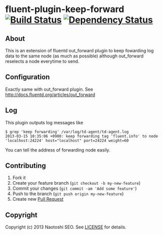 # fluent-plugin-keep-forward [![Build Status](https://secure.travis-ci.org/sonots/fluent-plugin-keep-forward.png?branch=master)](http://travis-ci.org/sonots/fluent-plugin-keep-forward) [![Dependency Status](https://gemnasium.com/sonots/fluent-plugin-keep-forward.png)](https://gemnasium.com/sonots/fluent-plugin-keep-forward)

## About

This is an extension of fluentd out\_forward plugin to keep fowarding log data to the same node (as much as possible) although out\_forward reselects a node everytime to send.

## Configuration

Exactly same with out\_forward plugin. See http://docs.fluentd.org/articles/out_forward

## Log

This plugin outputs log messages like

    $ grep 'keep forwarding' /var/log/td-agent/td-agent.log
    2013-03-15 10:35:06 +0900: keep forwarding tag 'fluent.info' to node 'localhost:24224' host="localhost" port=24224 weight=60

You can tell the address of forwarding node easily. 

## Contributing

1. Fork it
2. Create your feature branch (`git checkout -b my-new-feature`)
3. Commit your changes (`git commit -am 'Add some feature'`)
4. Push to the branch (`git push origin my-new-feature`)
5. Create new [Pull Request](../../pull/new/master)

## Copyright

Copyright (c) 2013 Naotoshi SEO. See [LICENSE](LICENSE) for details.
